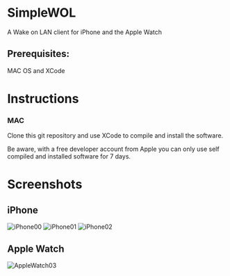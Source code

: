 # SimpleWOL
A Wake on LAN client for iPhone and the Apple Watch

## Prerequisites:
MAC OS and XCode

# Instructions
### MAC
Clone this git repository and use XCode to compile and install the software.

Be aware, with a free developer account from Apple you can only use self compiled and installed software for 7 days.


# Screenshots
## iPhone
![iPhone00](https://github.com/andreasfertl/SimpleWOL/blob/master/Screenshots/00_SimpleWOL_iPhone_Start.png)
![iPhone01](https://github.com/andreasfertl/SimpleWOL/blob/master/Screenshots/01_SimpleWOL_iPhone_SendingPackages.png)
![iPhone02](https://github.com/andreasfertl/SimpleWOL/blob/master/Screenshots/02_SimpleWOL_iPhone_Edit.png)

## Apple Watch
![AppleWatch03](https://github.com/andreasfertl/SimpleWOL/blob/master/Screenshots/03_SimpleWOL_AppleWatch_Start.png)

